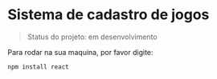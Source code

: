 <h1>Sistema de cadastro de jogos</h1>

> Status do projeto: em desenvolvimento

Para rodar na sua maquina, por favor digite:

```
npm install react
``` 
